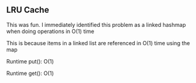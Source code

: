 ## LRU Cache

This was fun. I immediately identified this problem as a linked hashmap when doing operations in O(1) time

This is because items in a linked list are referenced in O(1) time using the map

Runtime put(): O(1)

Runtime get(): O(1)

